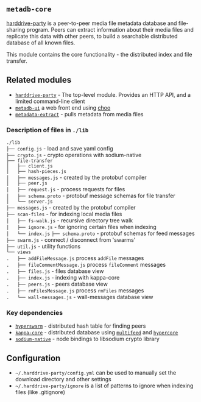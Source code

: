 ## `metadb-core`

[harddrive-party](https://github.com/ameba23/harddrive-party) is a peer-to-peer media file metadata database and file-sharing program. Peers can extract information about their media files and replicate this data with other peers, to build a searchable distributed database of all known files.

This module contains the core functionality - the distributed index and file transfer.

## Related modules

- [`harddrive-party`](https://github.com/ameba23/harddrive-party) - The top-level module. Provides an HTTP API, and a limited command-line client 
- [`metadb-ui`](https://github.com/ameba23/metadb-ui) a web front end using [choo](https://choo.io/)
- [`metadata-extract`](https://github.com/ameba23/metadata-extract) - pulls metadata from media files

### Description of files in `./lib`

`./lib` \
`├── config.js` - load and save yaml config \
`├── crypto.js` - crypto operations with sodium-native \
`├── file-transfer` \
`│   ├── client.js` \
`│   ├── hash-pieces.js` \
`│   ├── messages.js` - created by the protobuf compiler \
`│   ├── peer.js` \
`│   ├── request.js` - process requests for files \
`│   ├── schema.proto` - protobuf message schemas for file transfer \
`│   └── server.js` \
`├── messages.js` - created by the protobuf compiler \
`├── scan-files` - for indexing local media files \
`│   ├── fs-walk.js` - recursive directory tree walk \
`│   ├── ignore.js` - for ignoring certain files when indexing \
`│   └── index.js`
`├── schema.proto` - protobuf schemas for feed messages \
`├── swarm.js` - connect / disconnect from 'swarms' \
`├── util.js` - utility functions \
`└── views` \
`.   ├── addFileMessage.js` process `addFile` messages \
`.   ├── fileCommentMessage.js` process `fileComment` messages \
`.   ├── files.js` - files database view \
`.   ├── index.js` - indexing with kappa-core \
`.   ├── peers.js` - peers database view \
`.   ├── rmFilesMessage.js` process `rmFiles` messages \
`.   └── wall-messages.js` - wall-messages database view

### Key dependencies

- [`hyperswarm`](https://github.com/hyperswarm/hyperswarm) - distributed hash table for finding peers
- [`kappa-core`](https://github.com/kappa-db/kappa-core) - distributed database using [`multifeed`](https://github.com/kappa-db/multifeed) and [`hypercore`](https://github.com/hypercore-protocol/hypercore)
- [`sodium-native`](https://sodium-friends.github.io/docs/) - node bindings to libsodium crypto library

## Configuration

- `~/.harddrive-party/config.yml` can be used to manually set the download directory and other settings
- `~/.harddrive-party/ignore` is a list of patterns to ignore when indexing files (like .gitignore)
